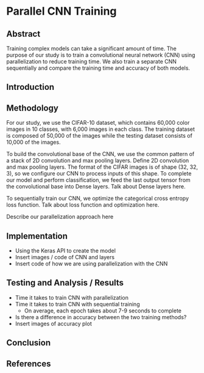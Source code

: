 # Parallel CNN Training
## Abstract
Training complex models can take a significant amount of time. The purpose of our study is to train a convolutional neural network (CNN) using parallelization to reduce training time. We also train a separate CNN sequentially and compare the training time and accuracy of both models. 

## Introduction


## Methodology
For our study, we use the CIFAR-10 dataset, which contains 60,000 color images in 10 classes, with 6,000 images in each class. The training dataset is composed of 50,000 of the images while the testing dataset consists of 10,000 of the images.  

To build the convolutional base of the CNN, we use the common pattern of a stack of 2D convolution and max pooling layers. Define 2D convolution and max pooling layers. The format of the CIFAR images is of shape (32, 32, 3), so we configure our CNN to process inputs of this shape. To complete our model and perform classification, we feed the last output tensor from the convolutional base into Dense layers. Talk about Dense layers here.  

To sequentially train our CNN, we optimize the categorical cross entropy loss function. Talk about loss function and optimization here.  

Describe our parallelization approach here


## Implementation
* Using the Keras API to create the model
* Insert images / code of CNN and layers
* Insert code of how we are using parallelization with the CNN

## Testing and Analysis / Results
* Time it takes to train CNN with parallelization
* Time it takes to train CNN with sequential training
    * On average, each epoch takes about 7-9 seconds to complete
* Is there a difference in accuracy between the two training methods?
* Insert images of accuracy plot

## Conclusion
## References

